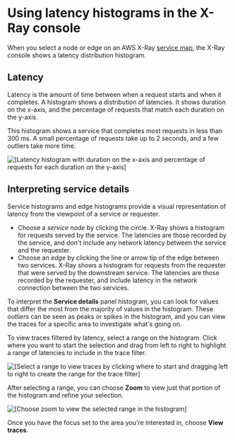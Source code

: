 # Using latency histograms in the X\-Ray console<a name="xray-console-histograms"></a>

When you select a node or edge on an AWS X\-Ray [service map](xray-console.md#xray-console-servicemap), the X\-Ray console shows a latency distribution histogram\. 

## Latency<a name="xray-console-historgram-latency"></a>

Latency is the amount of time between when a request starts and when it completes\. A histogram shows a distribution of latencies\. It shows duration on the x\-axis, and the percentage of requests that match each duration on the y\-axis\.

This histogram shows a service that completes most requests in less than 300 ms\. A small percentage of requests take up to 2 seconds, and a few outliers take more time\.

![\[Latency histogram with duration on the x-axis and percentage of requests for each duration on the y-axis\]](http://docs.aws.amazon.com/xray/latest/devguide/images/scorekeep-servicemap-histogram.png)

## Interpreting service details<a name="xray-console-historgram-details"></a>

Service histograms and edge histograms provide a visual representation of latency from the viewpoint of a service or requester\.
+ Choose a *service node* by clicking the circle\. X\-Ray shows a histogram for requests served by the service\. The latencies are those recorded by the service, and don't include any network latency between the service and the requester\.
+ Choose an *edge* by clicking the line or arrow tip of the edge between two services\. X\-Ray shows a histogram for requests from the requester that were served by the downstream service\. The latencies are those recorded by the requester, and include latency in the network connection between the two services\.

To interpret the **Service details** panel histogram, you can look for values that differ the most from the majority of values in the histogram\. These *outliers* can be seen as peaks or spikes in the histogram, and you can view the traces for a specific area to investigate what's going on\.

To view traces filtered by latency, select a range on the histogram\. Click where you want to start the selection and drag from left to right to highlight a range of latencies to include in the trace filter\.

![\[Select a range to view traces by clicking where to start and dragging left to right to create the range for the trace filter\]](http://docs.aws.amazon.com/xray/latest/devguide/images/scorekeep-servicemap-servicedetails-selection.png)

After selecting a range, you can choose **Zoom** to view just that portion of the histogram and refine your selection\.

![\[Choose zoom to view the selected range in the histogram\]](http://docs.aws.amazon.com/xray/latest/devguide/images/scorekeep-servicemap-servicedetails-zoom.png)

Once you have the focus set to the area you're interested in, choose **View traces**\.